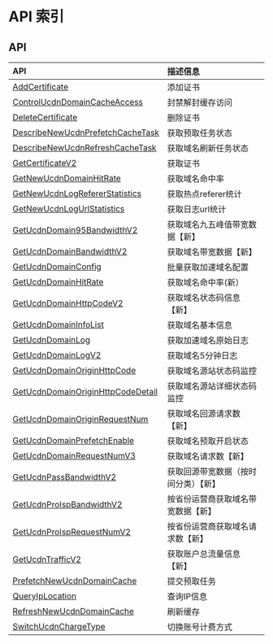 # API 索引

## API

| API | 描述信息 |
|:---|:---|
|[AddCertificate](api/ucdn-api/add_certificate)|添加证书|
|[ControlUcdnDomainCacheAccess](api/ucdn-api/control_ucdn_domain_cache_access)|封禁解封缓存访问|
|[DeleteCertificate](api/ucdn-api/delete_certificate)|删除证书|
|[DescribeNewUcdnPrefetchCacheTask](api/ucdn-api/describe_new_ucdn_prefetch_cache_task)|获取预取任务状态|
|[DescribeNewUcdnRefreshCacheTask](api/ucdn-api/describe_new_ucdn_refresh_cache_task)|获取域名刷新任务状态|
|[GetCertificateV2](api/ucdn-api/get_certificate_v2)|获取证书|
|[GetNewUcdnDomainHitRate](api/ucdn-api/get_new_ucdn_domain_hit_rate)|获取域名命中率|
|[GetNewUcdnLogRefererStatistics](api/ucdn-api/get_new_ucdn_log_referer_statistics)|获取热点referer统计|
|[GetNewUcdnLogUrlStatistics](api/ucdn-api/get_new_ucdn_log_url_statistics)|获取日志url统计|
|[GetUcdnDomain95BandwidthV2](api/ucdn-api/get_ucdn_domain95_bandwidth_v2)|获取域名九五峰值带宽数据【新】|
|[GetUcdnDomainBandwidthV2](api/ucdn-api/get_ucdn_domain_bandwidth_v2)|获取域名带宽数据【新】|
|[GetUcdnDomainConfig](api/ucdn-api/get_ucdn_domain_config)|批量获取加速域名配置|
|[GetUcdnDomainHitRate](api/ucdn-api/get_ucdn_domain_hit_rate)|获取域名命中率(新）|
|[GetUcdnDomainHttpCodeV2](api/ucdn-api/get_ucdn_domain_http_code_v2)|获取域名状态码信息【新】|
|[GetUcdnDomainInfoList](api/ucdn-api/get_ucdn_domain_info_list)|获取域名基本信息|
|[GetUcdnDomainLog](api/ucdn-api/get_ucdn_domain_log)|获取加速域名原始日志|
|[GetUcdnDomainLogV2](api/ucdn-api/get_ucdn_domain_log_v2)|获取域名5分钟日志|
|[GetUcdnDomainOriginHttpCode](api/ucdn-api/get_ucdn_domain_origin_http_code)|获取域名源站状态码监控|
|[GetUcdnDomainOriginHttpCodeDetail](api/ucdn-api/get_ucdn_domain_origin_http_code_detail)|获取域名源站详细状态码监控|
|[GetUcdnDomainOriginRequestNum](api/ucdn-api/get_ucdn_domain_origin_request_num)|获取域名回源请求数【新】|
|[GetUcdnDomainPrefetchEnable](api/ucdn-api/get_ucdn_domain_prefetch_enable)|获取域名预取开启状态|
|[GetUcdnDomainRequestNumV3](api/ucdn-api/get_ucdn_domain_request_num_v3)|获取域名请求数【新】|
|[GetUcdnPassBandwidthV2](api/ucdn-api/get_ucdn_pass_bandwidth_v2)|获取回源带宽数据（按时间分类）【新】|
|[GetUcdnProIspBandwidthV2](api/ucdn-api/get_ucdn_pro_isp_bandwidth_v2)|按省份运营商获取域名带宽数据【新】|
|[GetUcdnProIspRequestNumV2](api/ucdn-api/get_ucdn_pro_isp_request_num_v2)|按省份运营商获取域名请求数【新】|
|[GetUcdnTrafficV2](api/ucdn-api/get_ucdn_traffic_v2)|获取账户总流量信息【新】|
|[PrefetchNewUcdnDomainCache](api/ucdn-api/prefetch_new_ucdn_domain_cache)|提交预取任务|
|[QueryIpLocation](api/ucdn-api/query_ip_location)|查询IP信息|
|[RefreshNewUcdnDomainCache](api/ucdn-api/refresh_new_ucdn_domain_cache)|刷新缓存|
|[SwitchUcdnChargeType](api/ucdn-api/switch_ucdn_charge_type)|切换账号计费方式|
